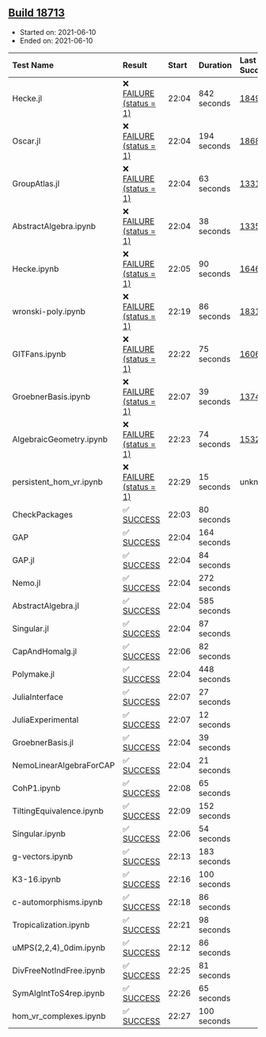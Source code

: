 ## [Build 18713](https://oscarci.mathematik.uni-kl.de/job/oscar/18713/)

* Started on: 2021-06-10
* Ended on: 2021-06-10

| Test Name    | Result | Start | Duration | Last Success | First Failure |
|:-------------|:-------|:------|:---------|:-------------|:--------------|
| Hecke.jl | ❌ [FAILURE (status = 1)](https://oscarci.mathematik.uni-kl.de/job/oscar/18713/artifact/logs/build-18713/Hecke.jl.log) | 22:04 | 842 seconds | [18490](https://oscarci.mathematik.uni-kl.de/job/oscar/18490/) | [18491](https://oscarci.mathematik.uni-kl.de/job/oscar/18491/) |
| Oscar.jl | ❌ [FAILURE (status = 1)](https://oscarci.mathematik.uni-kl.de/job/oscar/18713/artifact/logs/build-18713/Oscar.jl.log) | 22:04 | 194 seconds | [18684](https://oscarci.mathematik.uni-kl.de/job/oscar/18684/) | [18685](https://oscarci.mathematik.uni-kl.de/job/oscar/18685/) |
| GroupAtlas.jl | ❌ [FAILURE (status = 1)](https://oscarci.mathematik.uni-kl.de/job/oscar/18713/artifact/logs/build-18713/GroupAtlas.jl.log) | 22:04 | 63 seconds | [13311](https://oscarci.mathematik.uni-kl.de/job/oscar/13311/) | [13312](https://oscarci.mathematik.uni-kl.de/job/oscar/13312/) |
| AbstractAlgebra.ipynb | ❌ [FAILURE (status = 1)](https://oscarci.mathematik.uni-kl.de/job/oscar/18713/artifact/logs/build-18713/AbstractAlgebra.ipynb.log) | 22:04 | 38 seconds | [13355](https://oscarci.mathematik.uni-kl.de/job/oscar/13355/) | [13356](https://oscarci.mathematik.uni-kl.de/job/oscar/13356/) |
| Hecke.ipynb | ❌ [FAILURE (status = 1)](https://oscarci.mathematik.uni-kl.de/job/oscar/18713/artifact/logs/build-18713/Hecke.ipynb.log) | 22:05 | 90 seconds | [16463](https://oscarci.mathematik.uni-kl.de/job/oscar/16463/) | [16464](https://oscarci.mathematik.uni-kl.de/job/oscar/16464/) |
| wronski-poly.ipynb | ❌ [FAILURE (status = 1)](https://oscarci.mathematik.uni-kl.de/job/oscar/18713/artifact/logs/build-18713/wronski-poly.ipynb.log) | 22:19 | 86 seconds | [18314](https://oscarci.mathematik.uni-kl.de/job/oscar/18314/) | [18315](https://oscarci.mathematik.uni-kl.de/job/oscar/18315/) |
| GITFans.ipynb | ❌ [FAILURE (status = 1)](https://oscarci.mathematik.uni-kl.de/job/oscar/18713/artifact/logs/build-18713/GITFans.ipynb.log) | 22:22 | 75 seconds | [16068](https://oscarci.mathematik.uni-kl.de/job/oscar/16068/) | [16069](https://oscarci.mathematik.uni-kl.de/job/oscar/16069/) |
| GroebnerBasis.ipynb | ❌ [FAILURE (status = 1)](https://oscarci.mathematik.uni-kl.de/job/oscar/18713/artifact/logs/build-18713/GroebnerBasis.ipynb.log) | 22:07 | 39 seconds | [13748](https://oscarci.mathematik.uni-kl.de/job/oscar/13748/) | [13749](https://oscarci.mathematik.uni-kl.de/job/oscar/13749/) |
| AlgebraicGeometry.ipynb | ❌ [FAILURE (status = 1)](https://oscarci.mathematik.uni-kl.de/job/oscar/18713/artifact/logs/build-18713/AlgebraicGeometry.ipynb.log) | 22:23 | 74 seconds | [15322](https://oscarci.mathematik.uni-kl.de/job/oscar/15322/) | [15323](https://oscarci.mathematik.uni-kl.de/job/oscar/15323/) |
| persistent_hom_vr.ipynb | ❌ [FAILURE (status = 1)](https://oscarci.mathematik.uni-kl.de/job/oscar/18713/artifact/logs/build-18713/persistent_hom_vr.ipynb.log) | 22:29 | 15 seconds | unknown | unknown |
| CheckPackages | ✅ [SUCCESS](https://oscarci.mathematik.uni-kl.de/job/oscar/18713/artifact/logs/build-18713/CheckPackages.log) | 22:03 | 80 seconds |  |  |
| GAP | ✅ [SUCCESS](https://oscarci.mathematik.uni-kl.de/job/oscar/18713/artifact/logs/build-18713/GAP.log) | 22:04 | 164 seconds |  |  |
| GAP.jl | ✅ [SUCCESS](https://oscarci.mathematik.uni-kl.de/job/oscar/18713/artifact/logs/build-18713/GAP.jl.log) | 22:04 | 84 seconds |  |  |
| Nemo.jl | ✅ [SUCCESS](https://oscarci.mathematik.uni-kl.de/job/oscar/18713/artifact/logs/build-18713/Nemo.jl.log) | 22:04 | 272 seconds |  |  |
| AbstractAlgebra.jl | ✅ [SUCCESS](https://oscarci.mathematik.uni-kl.de/job/oscar/18713/artifact/logs/build-18713/AbstractAlgebra.jl.log) | 22:04 | 585 seconds |  |  |
| Singular.jl | ✅ [SUCCESS](https://oscarci.mathematik.uni-kl.de/job/oscar/18713/artifact/logs/build-18713/Singular.jl.log) | 22:04 | 87 seconds |  |  |
| CapAndHomalg.jl | ✅ [SUCCESS](https://oscarci.mathematik.uni-kl.de/job/oscar/18713/artifact/logs/build-18713/CapAndHomalg.jl.log) | 22:06 | 82 seconds |  |  |
| Polymake.jl | ✅ [SUCCESS](https://oscarci.mathematik.uni-kl.de/job/oscar/18713/artifact/logs/build-18713/Polymake.jl.log) | 22:04 | 448 seconds |  |  |
| JuliaInterface | ✅ [SUCCESS](https://oscarci.mathematik.uni-kl.de/job/oscar/18713/artifact/logs/build-18713/JuliaInterface.log) | 22:07 | 27 seconds |  |  |
| JuliaExperimental | ✅ [SUCCESS](https://oscarci.mathematik.uni-kl.de/job/oscar/18713/artifact/logs/build-18713/JuliaExperimental.log) | 22:07 | 12 seconds |  |  |
| GroebnerBasis.jl | ✅ [SUCCESS](https://oscarci.mathematik.uni-kl.de/job/oscar/18713/artifact/logs/build-18713/GroebnerBasis.jl.log) | 22:04 | 39 seconds |  |  |
| NemoLinearAlgebraForCAP | ✅ [SUCCESS](https://oscarci.mathematik.uni-kl.de/job/oscar/18713/artifact/logs/build-18713/NemoLinearAlgebraForCAP.log) | 22:04 | 21 seconds |  |  |
| CohP1.ipynb | ✅ [SUCCESS](https://oscarci.mathematik.uni-kl.de/job/oscar/18713/artifact/logs/build-18713/CohP1.ipynb.log) | 22:08 | 65 seconds |  |  |
| TiltingEquivalence.ipynb | ✅ [SUCCESS](https://oscarci.mathematik.uni-kl.de/job/oscar/18713/artifact/logs/build-18713/TiltingEquivalence.ipynb.log) | 22:09 | 152 seconds |  |  |
| Singular.ipynb | ✅ [SUCCESS](https://oscarci.mathematik.uni-kl.de/job/oscar/18713/artifact/logs/build-18713/Singular.ipynb.log) | 22:06 | 54 seconds |  |  |
| g-vectors.ipynb | ✅ [SUCCESS](https://oscarci.mathematik.uni-kl.de/job/oscar/18713/artifact/logs/build-18713/g-vectors.ipynb.log) | 22:13 | 183 seconds |  |  |
| K3-16.ipynb | ✅ [SUCCESS](https://oscarci.mathematik.uni-kl.de/job/oscar/18713/artifact/logs/build-18713/K3-16.ipynb.log) | 22:16 | 100 seconds |  |  |
| c-automorphisms.ipynb | ✅ [SUCCESS](https://oscarci.mathematik.uni-kl.de/job/oscar/18713/artifact/logs/build-18713/c-automorphisms.ipynb.log) | 22:18 | 86 seconds |  |  |
| Tropicalization.ipynb | ✅ [SUCCESS](https://oscarci.mathematik.uni-kl.de/job/oscar/18713/artifact/logs/build-18713/Tropicalization.ipynb.log) | 22:21 | 98 seconds |  |  |
| uMPS(2,2,4)_0dim.ipynb | ✅ [SUCCESS](https://oscarci.mathematik.uni-kl.de/job/oscar/18713/artifact/logs/build-18713/uMPS-2-2-4-_0dim.ipynb.log) | 22:12 | 86 seconds |  |  |
| DivFreeNotIndFree.ipynb | ✅ [SUCCESS](https://oscarci.mathematik.uni-kl.de/job/oscar/18713/artifact/logs/build-18713/DivFreeNotIndFree.ipynb.log) | 22:25 | 81 seconds |  |  |
| SymAlgIntToS4rep.ipynb | ✅ [SUCCESS](https://oscarci.mathematik.uni-kl.de/job/oscar/18713/artifact/logs/build-18713/SymAlgIntToS4rep.ipynb.log) | 22:26 | 65 seconds |  |  |
| hom_vr_complexes.ipynb | ✅ [SUCCESS](https://oscarci.mathematik.uni-kl.de/job/oscar/18713/artifact/logs/build-18713/hom_vr_complexes.ipynb.log) | 22:27 | 100 seconds |  |  |
